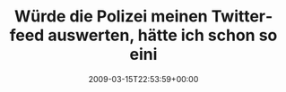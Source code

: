 ---
retweeted: false
source: <a href="http://twitter.com" rel="nofollow">Twitter Web Client</a>
entities:
  hashtags:
  - text: twittered
    indices:
    - '99'
    - '109'
  symbols: []
  user_mentions: []
  urls: []
display_text_range:
- '0'
- '117'
favorite_count: '0'
id_str: '1333473393'
truncated: false
retweet_count: '0'
id: '1333473393'
created_at: Sun Mar 15 22:53:59 +0000 2009
favorited: false
full_text: 'Würde die Polizei meinen Twitterfeed auswerten, hätte ich schon so einige
  Punkte, merk ich grad... #twittered-driving'
lang: de
tags:
- twittered
- pesos/twitter
date: '2009-03-15T22:53:59+00:00'
src: https://twitter.com/bascht/status/1333473393
original_url: https://twitter.com/bascht/status/1333473393
type: twitter_tweet
text: 'Würde die Polizei meinen Twitterfeed auswerten, hätte ich schon so einige Punkte,
  merk ich grad... #twittered-driving'
title: Würde die Polizei meinen Twitterfeed auswerten, hätte ich schon so eini

---